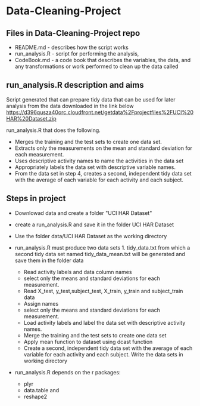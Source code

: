 # Data-Cleaning-Project
## Files in Data-Cleaning-Project repo
* README.md - describes how the script works 
* run_analysis.R - script for performing the analysis,
* CodeBook.md - a code book that describes the variables, the data, and any transformations or work performed to clean up the data called  

## run_analysis.R description and aims
Script generated that can prepare tidy data that can be used for later analysis from the data downloaded in the link below
https://d396qusza40orc.cloudfront.net/getdata%2Fprojectfiles%2FUCI%20HAR%20Dataset.zip 

run_analysis.R that does the following. 
* Merges the training and the test sets to create one data set.
* Extracts only the measurements on the mean and standard deviation for each measurement. 
* Uses descriptive activity names to name the activities in the data set
* Appropriately labels the data set with descriptive variable names. 
* From the data set in step 4, creates a second, independent tidy data set with the average of each variable for each activity and each subject.
 
## Steps in project
* Downlowad data  and create a folder "UCI HAR Dataset"
* create a run_analysis.R  and save it in the folder UCI HAR Dataset
* Use the folder data/UCI HAR Dataset as the working directory
* run_analysis.R  must produce two data sets 1. tidy_data.txt from which a second tidy data set named tidy_data_mean.txt will be generated and save them in the folder data

    * Read activity labels and data column names
    * select only the means and standard deviations for each measurement.
    * Read X_test, y_test,subject_test, X_train, y_train and subject_train data
   * Assign names
   * select only the means and standard deviations for each measurement.
   * Load activity labels and label the data set with descriptive activity names.
   * Merge the training and the test sets to create one data set
   * Apply mean function to dataset using dcast function
   * Create a second, independent tidy data set with the average of each variable for each activity and each subject.
    Write the data sets in working directory


* run_analysis.R depends on the r packages:
    * plyr   
    * data.table and 
    * reshape2
 
